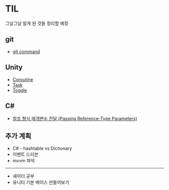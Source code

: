 # TIL

그날그날 알게 된 것들 정리할 예정

## git
- [git command](https://github.com/dorol2/TIL/blob/master/Git/git.md#git-command)

## Unity
- [Coroutine](https://github.com/dorol2/TIL/blob/master/Unity/Coroutine.md#unity-coroutine)
- [Task](https://github.com/dorol2/TIL/blob/master/Unity/Task.md#task)
- [Toggle](https://github.com/dorol2/TIL/blob/master/Unity/Toggle.md#unity-toggle)

## C#
- [참조 형식 매개변수 전달 (Passing Reference-Type Parameters)]()



## 추가 계획
- C# - hashtable vs Dictionary
- 이벤트 드리븐
- mvvm 파악
----
- 셰이더 공부
- 유니티 기본 베이스 만들어보기
